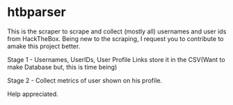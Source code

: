 # htbparser
This is the scraper to scrape and collect (mostly all) usernames and user ids from HackTheBox.
Being new to the scraping, I request you to contribute to amake this project better.



Stage 1 - Usernames, UserIDs, User Profile Links store it in the CSV(Want to make Database but, this is time being)



Stage 2 - Collect metrics of user shown on his profile.

Help appreciated.

